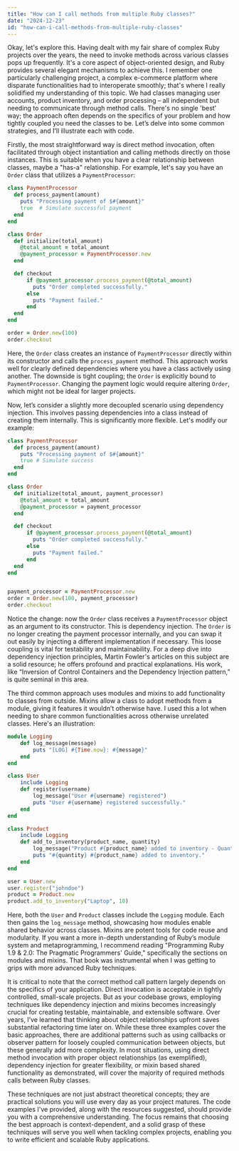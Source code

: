 ```yaml
---
title: "How can I call methods from multiple Ruby classes?"
date: "2024-12-23"
id: "how-can-i-call-methods-from-multiple-ruby-classes"
---
```


Okay, let's explore this. Having dealt with my fair share of complex Ruby projects over the years, the need to invoke methods across various classes pops up frequently. It's a core aspect of object-oriented design, and Ruby provides several elegant mechanisms to achieve this. I remember one particularly challenging project, a complex e-commerce platform where disparate functionalities had to interoperate smoothly; that's where I really solidified my understanding of this topic. We had classes managing user accounts, product inventory, and order processing – all independent but needing to communicate through method calls. There's no single 'best' way; the approach often depends on the specifics of your problem and how tightly coupled you need the classes to be. Let’s delve into some common strategies, and I’ll illustrate each with code.

Firstly, the most straightforward way is direct method invocation, often facilitated through object instantiation and calling methods directly on those instances. This is suitable when you have a clear relationship between classes, maybe a "has-a" relationship. For example, let's say you have an `Order` class that utilizes a `PaymentProcessor`:

```ruby
class PaymentProcessor
  def process_payment(amount)
    puts "Processing payment of $#{amount}"
    true  # Simulate successful payment
  end
end

class Order
  def initialize(total_amount)
    @total_amount = total_amount
    @payment_processor = PaymentProcessor.new
  end

  def checkout
      if @payment_processor.process_payment(@total_amount)
        puts "Order completed successfully."
      else
        puts "Payment failed."
      end
  end
end

order = Order.new(100)
order.checkout
```

Here, the `Order` class creates an instance of `PaymentProcessor` directly within its constructor and calls the `process_payment` method. This approach works well for clearly defined dependencies where you have a class actively using another. The downside is tight coupling; the `Order` is explicitly bound to `PaymentProcessor`. Changing the payment logic would require altering `Order`, which might not be ideal for larger projects.

Now, let’s consider a slightly more decoupled scenario using dependency injection. This involves passing dependencies into a class instead of creating them internally. This is significantly more flexible. Let's modify our example:

```ruby
class PaymentProcessor
  def process_payment(amount)
    puts "Processing payment of $#{amount}"
    true # Simulate success
  end
end

class Order
  def initialize(total_amount, payment_processor)
    @total_amount = total_amount
    @payment_processor = payment_processor
  end

  def checkout
      if @payment_processor.process_payment(@total_amount)
        puts "Order completed successfully."
      else
        puts "Payment failed."
      end
  end
end


payment_processor = PaymentProcessor.new
order = Order.new(100, payment_processor)
order.checkout
```

Notice the change: now the `Order` class receives a `PaymentProcessor` object as an argument to its constructor. This is dependency injection. The `Order` is no longer creating the payment processor internally, and you can swap it out easily by injecting a different implementation if necessary. This loose coupling is vital for testability and maintainability. For a deep dive into dependency injection principles, Martin Fowler's articles on this subject are a solid resource; he offers profound and practical explanations. His work, like “Inversion of Control Containers and the Dependency Injection pattern,” is quite seminal in this area.

The third common approach uses modules and mixins to add functionality to classes from outside. Mixins allow a class to adopt methods from a module, giving it features it wouldn’t otherwise have. I used this a lot when needing to share common functionalities across otherwise unrelated classes. Here's an illustration:

```ruby
module Logging
    def log_message(message)
        puts "[LOG] #{Time.now}: #{message}"
    end
end

class User
    include Logging
    def register(username)
        log_message("User #{username} registered")
        puts "User #{username} registered successfully."
    end
end

class Product
    include Logging
    def add_to_inventory(product_name, quantity)
        log_message("Product #{product_name} added to inventory - Quantity: #{quantity}")
        puts "#{quantity} #{product_name} added to inventory."
    end
end

user = User.new
user.register("johndoe")
product = Product.new
product.add_to_inventory("Laptop", 10)
```

Here, both the `User` and `Product` classes include the `Logging` module. Each then gains the `log_message` method, showcasing how modules enable shared behavior across classes. Mixins are potent tools for code reuse and modularity. If you want a more in-depth understanding of Ruby’s module system and metaprogramming, I recommend reading "Programming Ruby 1.9 & 2.0: The Pragmatic Programmers' Guide," specifically the sections on modules and mixins. That book was instrumental when I was getting to grips with more advanced Ruby techniques.

It is critical to note that the correct method call pattern largely depends on the specifics of your application. Direct invocation is acceptable in tightly controlled, small-scale projects. But as your codebase grows, employing techniques like dependency injection and mixins becomes increasingly crucial for creating testable, maintainable, and extensible software. Over years, I’ve learned that thinking about object relationships upfront saves substantial refactoring time later on. While these three examples cover the basic approaches, there are additional patterns such as using callbacks or observer pattern for loosely coupled communication between objects, but these generally add more complexity. In most situations, using direct method invocation with proper object relationships (as exemplified), dependency injection for greater flexibility, or mixin based shared functionality as demonstrated, will cover the majority of required methods calls between Ruby classes.

These techniques are not just abstract theoretical concepts; they are practical solutions you will use every day as your project matures. The code examples I've provided, along with the resources suggested, should provide you with a comprehensive understanding. The focus remains that choosing the best approach is context-dependent, and a solid grasp of these techniques will serve you well when tackling complex projects, enabling you to write efficient and scalable Ruby applications.
